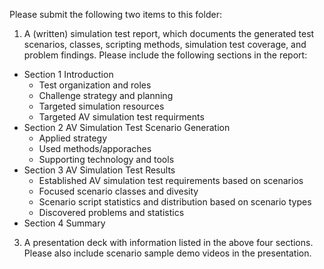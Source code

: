 Please submit the following two items to this folder:
1. A (written) simulation test report, which documents the generated test scenarios, classes, scripting methods, simulation test coverage, and problem findings. Please include the following sections in the report:
  * Section 1 Introduction
    * Test organization and roles
    * Challenge strategy and planning
    * Targeted simulation resources 
    * Targeted AV simulation test requirments
  * Section 2 AV Simulation Test Scenario Generation
    * Applied strategy
    * Used methods/apporaches
    * Supporting technology and tools
  * Section 3 AV Simulation Test Results
    *  Established AV simulation test requirements based on scenarios
    * Focused scenario classes and divesity 
    * Scenario script statistics and distribution based on scenario types
    *  Discovered problems and statistics
  * Section 4 Summary
   
3. A presentation deck with information listed in the above four sections. Please also include scenario sample demo videos in the presentation. 

